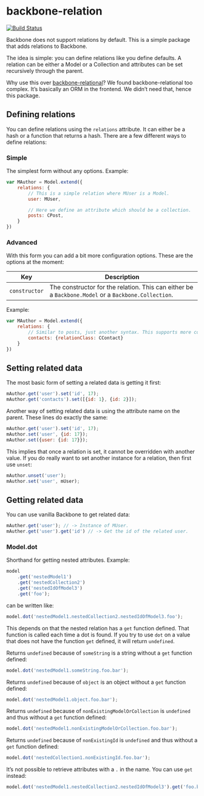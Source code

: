 # backbone-relation

[![Build Status](https://travis-ci.org/CodeYellowBV/backbone-relation.svg?branch=master)](https://travis-ci.org/CodeYellowBV/backbone-relation)

Backbone does not support relations by default. This is a simple package that adds relations to Backbone.

The idea is simple: you can define relations like you define defaults. A relation can be either a Model or a Collection and attributes can be set recursively through the parent.

Why use this over [backbone-relational](http://backbonerelational.org/)?
We found backbone-relational too complex. Itʼs basically an ORM in the frontend. We didnʼt need that, hence this package.

## Defining relations

You can define relations using the `relations` attribute. It can either be a hash or a function that returns a hash. There are a few different ways to define relations:

### Simple

The simplest form without any options. Example:

```js
var MAuthor = Model.extend({
    relations: {
        // This is a simple relation where MUser is a Model.
        user: MUser,

        // Here we define an attribute which should be a collection.
        posts: CPost,
    }
})
```

### Advanced

With this form you can add a bit more configuration options. These are the options at the moment:

| Key | Description |
| --- | ----------- |
| `constructor` | The constructor for the relation. This can either be a `Backbone.Model` or a `Backbone.Collection`.

Example:

```js
var MAuthor = Model.extend({
    relations: {
        // Similar to posts, just another syntax. This supports more complex configuration options.
        contacts: {relationClass: CContact}
    }
})
```

## Setting related data

The most basic form of setting a related data is getting it first:

```js
mAuthor.get('user').set('id', 17);
mAuthor.get('contacts').set([{id: 1}, {id: 2}]);
```

Another way of setting related data is using the attribute name on the parent. These lines do exactly the same:

```js
mAuthor.get('user').set('id', 17);
mAuthor.set('user', {id: 17});
mAuthor.set({user: {id: 17}});
```

This implies that once a relation is set, it cannot be overridden with another value. If you do really want to set another instance for a relation, then first use `unset`:

```js
mAuthor.unset('user');
mAuthor.set('user', mUser);
```

## Getting related data

You can use vanilla Backbone to get related data:

```js
mAuther.get('user'); // -> Instance of MUser.
mAuther.get('user').get('id') // -> Get the id of the related user.
```

### Model.dot

Shorthand for getting nested attributes. Example:

```js
model
    .get('nestedModel1')
    .get('nestedCollection2')
    .get('nestedIdOfModel3')
    .get('foo');
```

can be written like:

```js
model.dot('nestedModel1.nestedCollection2.nestedIdOfModel3.foo');
```

This depends on that the nested relation has a `get` function defined. That function is called each time a dot is found. If you try to use `dot` on a value that does not have the function `get` defined, it will return `undefined`.

Returns `undefined` because of `someString` is a string without a `get` function defined:

```js
model.dot('nestedModel1.someString.foo.bar');
```

Returns `undefined` because of `object` is an object without a `get` function defined:

```js
model.dot('nestedModel1.object.foo.bar');
```

Returns `undefined` because of `nonExistingModelOrCollection` is `undefined` and thus without a `get` function defined:

```js
model.dot('nestedModel1.nonExistingModelOrCollection.foo.bar');
```

Returns `undefined` because of `nonExistingId` is `undefined` and thus without a `get` function defined:

```js
model.dot('nestedCollection1.nonExistingId.foo.bar');
```

Itʼs not possible to retrieve attributes with a `.` in the name. You can use `get` instead:

```js
model.dot('nestedModel1.nestedCollection2.nestedIdOfModel3').get('foo.bar');
```
